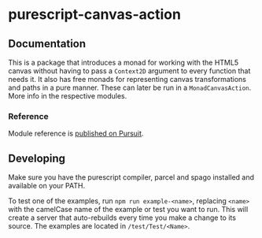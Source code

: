 # purescript-canvas-action

## Documentation

This is a package that introduces a monad for working with the HTML5 canvas
without having to pass a `Context2D` argument to every function that needs it.
It also has free monads for representing canvas transformations and paths in a
pure manner. These can later be run in a `MonadCanvasAction`. More info in the
respective modules.

### Reference

Module reference is [published on Pursuit](http://pursuit.purescript.org/packages/purescript-canvas-action).

## Developing

Make sure you have the purescript compiler, parcel and spago installed and
available on your PATH.

To test one of the examples, run `npm run example-<name>`, replacing `<name>`
with the camelCase name of the example or test you want to run. This will create
a server that auto-rebuilds every time you make a change to its source. The
examples are located in `/test/Test/<Name>`.
